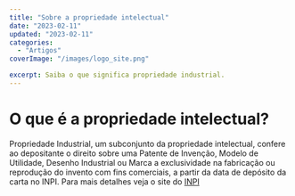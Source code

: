 ```yaml
---
title: "Sobre a propriedade intelectual"
date: "2023-02-11"
updated: "2023-02-11"
categories: 
  - "Artigos"
coverImage: "/images/logo_site.png"

excerpt: Saiba o que significa propriedade industrial.
---
```


# O que é a propriedade intelectual?

Propriedade Industrial, um subconjunto da propriedade intelectual, confere ao depositante o direito sobre uma Patente de Invenção, Modelo de Utilidade, Desenho Industrial ou Marca a exclusividade na fabricação ou reprodução do invento com fins comerciais, a partir da data de depósito da carta no INPI. Para mais detalhes veja o site do [INPI](https://www.gov.br/inpi/pt-br)